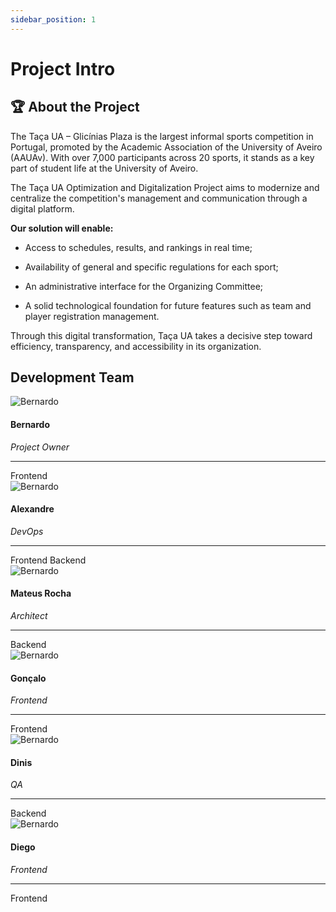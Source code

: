 ```yaml
---
sidebar_position: 1
---
```


# Project Intro

## 🏆 About the Project

The Taça UA – Glicínias Plaza is the largest informal sports competition in Portugal, promoted by the Academic Association of the University of Aveiro (AAUAv). With over 7,000 participants across 20 sports, it stands as a key part of student life at the University of Aveiro.

The Taça UA Optimization and Digitalization Project aims to modernize and centralize the competition's management and communication through a digital platform.

**Our solution will enable:**

- Access to schedules, results, and rankings in real time;

- Availability of general and specific regulations for each sport;

- An administrative interface for the Organizing Committee;

- A solid technological foundation for future features such as team and player registration management.

Through this digital transformation, Taça UA takes a decisive step toward efficiency, transparency, and accessibility in its organization.

## Development Team


<div style={{
  display: 'flex',
  flexWrap: 'wrap',
  justifyContent: 'center',
  gap: '1.5rem',
  marginTop: '1.5rem'
}}>

  <!-- Bernardo -->
  <div style={{
    width: '200px',
    textAlign: 'center',
    border: '1px solid var(--ifm-color-emphasis-300)',
    borderRadius: '12px',
    padding: '1rem',
    backgroundColor: 'var(--ifm-card-background-color)',
    boxShadow: '0 3px 6px rgba(0,0,0,0.1)'
  }}>
    <img
      src="/img/bernardo.jpeg"
      alt="Bernardo"
      style={{
        width: '100%',
        aspectRatio: '1 / 1',
        objectFit: 'cover',
        borderRadius: '8px',
        marginBottom: '0.5rem'
      }}
    />
    <h4 style={{ color: '#4caf50', marginBottom: '0.2rem' }}>Bernardo</h4>
    <em style={{ color: 'var(--ifm-color-emphasis-700)' }}>Project Owner</em>
    <hr style={{ margin: '0.8rem 0', borderColor: 'var(--ifm-color-emphasis-300)' }} />
    <span style={{
      backgroundColor: 'var(--ifm-color-emphasis-300)',
      color: 'var(--ifm-font-color-base)',
      fontWeight: '600',
      padding: '0.25rem 0.6rem',
      borderRadius: '6px',
      fontSize: '0.85rem'
    }}>Frontend</span>
  </div>

  <!-- Alexandre -->
  <div style={{
    width: '200px',
    textAlign: 'center',
    border: '1px solid var(--ifm-color-emphasis-300)',
    borderRadius: '12px',
    padding: '1rem',
    backgroundColor: 'var(--ifm-card-background-color)',
    boxShadow: '0 3px 6px rgba(0,0,0,0.1)'
  }}>
    <img
      src="/img/alexandre.jpeg"
      alt="Bernardo"
      style={{
        width: '100%',
        aspectRatio: '1 / 1',
        objectFit: 'cover',
        borderRadius: '8px',
        marginBottom: '0.5rem'
      }}
    />
    <h4 style={{ color: '#4caf50', marginBottom: '0.2rem' }}>Alexandre</h4>
    <em style={{ color: 'var(--ifm-color-emphasis-700)' }}>DevOps</em>
    <hr style={{ margin: '0.8rem 0', borderColor: 'var(--ifm-color-emphasis-300)' }} />
    <span style={{
      backgroundColor: 'var(--ifm-color-emphasis-300)',
      color: 'var(--ifm-font-color-base)',
      fontWeight: '600',
      padding: '0.25rem 0.6rem',
      borderRadius: '6px',
      fontSize: '0.85rem',
      marginRight: '0.4rem'
    }}>Frontend</span>
    <span style={{
      backgroundColor: 'var(--ifm-color-emphasis-300)',
      color: 'var(--ifm-font-color-base)',
      fontWeight: '600',
      padding: '0.25rem 0.6rem',
      borderRadius: '6px',
      fontSize: '0.85rem'
    }}>Backend</span>
  </div>

  <!-- Mateus -->
  <div style={{
    width: '200px',
    textAlign: 'center',
    border: '1px solid var(--ifm-color-emphasis-300)',
    borderRadius: '12px',
    padding: '1rem',
    backgroundColor: 'var(--ifm-card-background-color)',
    boxShadow: '0 3px 6px rgba(0,0,0,0.1)'
  }}>
    <img
      src="/img/MateusRocha.jpg"
      alt="Bernardo"
      style={{
        width: '100%',
        aspectRatio: '1 / 1',
        objectFit: 'cover',
        borderRadius: '8px',
        marginBottom: '0.5rem'
      }}
    />
    <h4 style={{ color: '#4caf50', marginBottom: '0.2rem' }}>Mateus Rocha</h4>
    <em style={{ color: 'var(--ifm-color-emphasis-700)' }}>Architect</em>
    <hr style={{ margin: '0.8rem 0', borderColor: 'var(--ifm-color-emphasis-300)' }} />
    <span style={{
      backgroundColor: 'var(--ifm-color-emphasis-300)',
      color: 'var(--ifm-font-color-base)',
      fontWeight: '600',
      padding: '0.25rem 0.6rem',
      borderRadius: '6px',
      fontSize: '0.85rem'
    }}>Backend</span>
  </div>

  <!-- Gonçalo -->
  <div style={{
    width: '200px',
    textAlign: 'center',
    border: '1px solid var(--ifm-color-emphasis-300)',
    borderRadius: '12px',
    padding: '1rem',
    backgroundColor: 'var(--ifm-card-background-color)',
    boxShadow: '0 3px 6px rgba(0,0,0,0.1)'
  }}>
    <img
      src="/img/goncalo.png"
      alt="Bernardo"
      style={{
        width: '100%',
        aspectRatio: '1 / 1',
        objectFit: 'cover',
        borderRadius: '8px',
        marginBottom: '0.5rem'
      }}
    />
    <h4 style={{ color: '#4caf50', marginBottom: '0.2rem' }}>Gonçalo</h4>
    <em style={{ color: 'var(--ifm-color-emphasis-700)' }}>Frontend</em>
    <hr style={{ margin: '0.8rem 0', borderColor: 'var(--ifm-color-emphasis-300)' }} />
    <span style={{
      backgroundColor: 'var(--ifm-color-emphasis-300)',
      color: 'var(--ifm-font-color-base)',
      fontWeight: '600',
      padding: '0.25rem 0.6rem',
      borderRadius: '6px',
      fontSize: '0.85rem'
    }}>Frontend</span>
  </div>

  <!-- Dinis -->
  <div style={{
    width: '200px',
    textAlign: 'center',
    border: '1px solid var(--ifm-color-emphasis-300)',
    borderRadius: '12px',
    padding: '1rem',
    backgroundColor: 'var(--ifm-card-background-color)',
    boxShadow: '0 3px 6px rgba(0,0,0,0.1)'
  }}>
    <img
      src="/img/dinis.jpeg"
      alt="Bernardo"
      style={{
        width: '100%',
        aspectRatio: '1 / 1',
        objectFit: 'cover',
        borderRadius: '8px',
        marginBottom: '0.5rem'
      }}
    />
    <h4 style={{ color: '#4caf50', marginBottom: '0.2rem' }}>Dinis</h4>
    <em style={{ color: 'var(--ifm-color-emphasis-700)' }}>QA</em>
    <hr style={{ margin: '0.8rem 0', borderColor: 'var(--ifm-color-emphasis-300)' }} />
    <span style={{
      backgroundColor: 'var(--ifm-color-emphasis-300)',
      color: 'var(--ifm-font-color-base)',
      fontWeight: '600',
      padding: '0.25rem 0.6rem',
      borderRadius: '6px',
      fontSize: '0.85rem'
    }}>Backend</span>
  </div>

  <!-- Diego -->
  <div style={{
    width: '200px',
    textAlign: 'center',
    border: '1px solid var(--ifm-color-emphasis-300)',
    borderRadius: '12px',
    padding: '1rem',
    backgroundColor: 'var(--ifm-card-background-color)',
    boxShadow: '0 3px 6px rgba(0,0,0,0.1)'
  }}>
    <img
      src="/img/diego.jpeg"
      alt="Bernardo"
      style={{
        width: '100%',
        aspectRatio: '1 / 1',
        objectFit: 'cover',
        borderRadius: '8px',
        marginBottom: '0.5rem'
      }}
    />
    <h4 style={{ color: '#4caf50', marginBottom: '0.2rem' }}>Diego</h4>
    <em style={{ color: 'var(--ifm-color-emphasis-700)' }}>Frontend</em>
    <hr style={{ margin: '0.8rem 0', borderColor: 'var(--ifm-color-emphasis-300)' }} />
    <span style={{
      backgroundColor: 'var(--ifm-color-emphasis-300)',
      color: 'var(--ifm-font-color-base)',
      fontWeight: '600',
      padding: '0.25rem 0.6rem',
      borderRadius: '6px',
      fontSize: '0.85rem'
    }}>Frontend</span>
  </div>

</div>